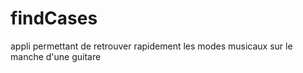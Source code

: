 # findCases
appli permettant de retrouver rapidement les modes musicaux sur le manche d'une guitare
